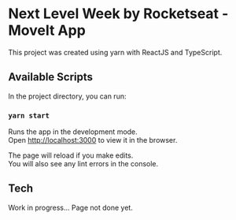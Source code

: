 # Next Level Week by Rocketseat - MoveIt App

This project was created using yarn with ReactJS and TypeScript.

## Available Scripts

In the project directory, you can run:

### `yarn start`

Runs the app in the development mode.\
Open [http://localhost:3000](http://localhost:3000) to view it in the browser.

The page will reload if you make edits.\
You will also see any lint errors in the console.

## Tech

Work in progress... Page not done yet.
